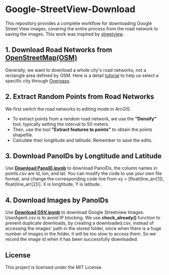 # Google-StreetView-Download

This repository provides a complete workflow for downloading Google Street View images, covering the entire process from the road network to saving the images. This work was inspired by [streetview](https://github.com/robolyst/streetview).

## 1. Download Road Networks from [OpenStreetMap(OSM)](https://www.openstreetmap.org/#map=5/38.007/-95.844)

Generally, we want to download a whole city's road networks, not a rectangle area defined by OSM. Here is a detail [tutorial](https://blog.csdn.net/qq_22634949/article/details/84976133) to help us select a specific city through [Overpass](http://www.overpass-api.de/query_form.html).

## 2. Extract Random Points from Road Networks

We first switch the road networks to editing mode in ArcGIS. 
- To extract points from a random road network, we use the **"Densify"** tool, typically setting the interval to 50 meters. 
- Then, use the tool **"Extract features to points"** to obtain the points shapefile. 
- Calculate their longtitude and latitude. Remember to save the edits. 

## 3. Download PanoIDs by Longtitude and Latitude

Use [**Download PanoID.ipynb**](https://github.com/ShengaoYi/Google-StreetView-Download/blob/main/Download%20PanoID.ipynb) to download PanoIDs, the column names in points.csv are Id, lon, and lat. You can modify the code to use your own file format, and change the corresponding code line from xy = [float(line_arr[1]), float(line_arr[2])]. X is longtitude, Y is latitude.

## 4. Download Images by PanoIDs

Use [**Download GSV.ipynb**](https://github.com/ShengaoYi/Google-StreetView-Download/blob/main/Download%20GSV.ipynb) to download Google Streetview Images. UserAgent.csv is to avoid IP blocking. We use **check_already()** function to prevent duplicate downloads, by creating a downloaded.csv, instead of accessing the images' path in the stored folder, since when there is a huge number of images in the folder, it will be too slow to access them. So we record the image id when it has been successfully downloaded.

## License

This project is licensed under the MIT License.
